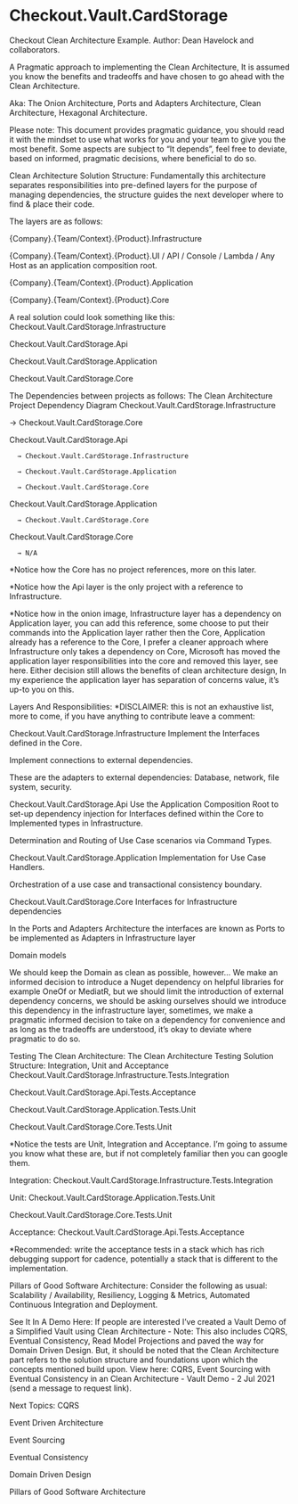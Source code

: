 # Checkout.Vault.CardStorage
 Checkout Clean Architecture Example. Author: Dean Havelock and collaborators.

A Pragmatic approach to implementing the Clean Architecture, It is assumed you know the benefits and tradeoffs and have chosen to go ahead with the Clean Architecture.

Aka: The Onion Architecture, Ports and Adapters Architecture, Clean Architecture, Hexagonal Architecture. 

Please note: This document provides pragmatic guidance, you should read it with the mindset to use what works for you and your team to give you the most benefit. Some aspects are subject to “It depends”, feel free to deviate, based on informed, pragmatic decisions, where beneficial to do so.

 

Clean Architecture Solution Structure:
Fundamentally this architecture separates responsibilities into pre-defined layers for the purpose of managing dependencies, the structure guides the next developer where to find & place their code. 

The layers are as follows:

{Company}.{Team/Context}.{Product}.Infrastructure

{Company}.{Team/Context}.{Product}.UI / API / Console / Lambda / Any Host as an application composition root.

{Company}.{Team/Context}.{Product}.Application

{Company}.{Team/Context}.{Product}.Core

A real solution could look something like this:
Checkout.Vault.CardStorage.Infrastructure

Checkout.Vault.CardStorage.Api

Checkout.Vault.CardStorage.Application

Checkout.Vault.CardStorage.Core

The Dependencies between projects as follows:
The Clean Architecture Project Dependency Diagram
Checkout.Vault.CardStorage.Infrastructure

 → Checkout.Vault.CardStorage.Core

Checkout.Vault.CardStorage.Api

      → Checkout.Vault.CardStorage.Infrastructure

      → Checkout.Vault.CardStorage.Application

      → Checkout.Vault.CardStorage.Core

Checkout.Vault.CardStorage.Application


      → Checkout.Vault.CardStorage.Core

Checkout.Vault.CardStorage.Core

      → N/A

*Notice how the Core has no project references, more on this later.

*Notice how the Api layer is the only project with a reference to Infrastructure.

*Notice how in the onion image, Infrastructure layer has a dependency on Application layer, you can add this reference, some choose to put their commands into the Application layer rather then the Core, Application already has a reference to the Core, I prefer a cleaner approach where Infrastructure only takes a dependency on Core, Microsoft has moved the application layer responsibilities into the core and removed this layer, see here. Either decision still allows the benefits of clean architecture design, In my experience the application layer has separation of concerns value, it’s up-to you on this.

Layers And Responsibilities:
 *DISCLAIMER: this is not an exhaustive list, more to come, if you have anything to contribute leave a comment:

Checkout.Vault.CardStorage.Infrastructure
Implement the Interfaces defined in the Core.

Implement connections to external dependencies.

These are the adapters to external dependencies: Database, network, file system, security.

 

Checkout.Vault.CardStorage.Api
Use the Application Composition Root to set-up dependency injection for Interfaces defined within the Core to Implemented types in Infrastructure.

Determination and Routing of Use Case scenarios via Command Types.

 

Checkout.Vault.CardStorage.Application
Implementation for Use Case Handlers.

Orchestration of a use case and transactional consistency boundary.

 

Checkout.Vault.CardStorage.Core
Interfaces for Infrastructure dependencies

In the Ports and Adapters Architecture the interfaces are known as Ports to be implemented as Adapters in Infrastructure layer

Domain models

We should keep the Domain as clean as possible, however… We make an informed decision to introduce a Nuget dependency on helpful libraries for example OneOf or MediatR, but we should limit the introduction of external dependency concerns, we should be asking ourselves should we introduce this dependency in the infrastructure layer, sometimes, we make a pragmatic informed decision to take on a dependency for convenience and as long as the tradeoffs are understood, it’s okay to deviate where pragmatic to do so.

Testing The Clean Architecture:
The Clean Architecture Testing Solution Structure: Integration, Unit and Acceptance
Checkout.Vault.CardStorage.Infrastructure.Tests.Integration

Checkout.Vault.CardStorage.Api.Tests.Acceptance

Checkout.Vault.CardStorage.Application.Tests.Unit

Checkout.Vault.CardStorage.Core.Tests.Unit

*Notice the tests are Unit, Integration and Acceptance. I’m going to assume you know what these are, but if not completely familiar then you can google them.

Integration:
Checkout.Vault.CardStorage.Infrastructure.Tests.Integration

Unit:
Checkout.Vault.CardStorage.Application.Tests.Unit

Checkout.Vault.CardStorage.Core.Tests.Unit

Acceptance:
Checkout.Vault.CardStorage.Api.Tests.Acceptance

*Recommended: write the acceptance tests in a stack which has rich debugging support for cadence, potentially a stack that is different to the implementation.

Pillars of Good Software Architecture:
Consider the following as usual: Scalability / Availability, Resiliency, Logging & Metrics, Automated Continuous Integration and Deployment. 

See It In A Demo Here:
If people are interested I’ve created a Vault Demo of a Simplified Vault using Clean Architecture - Note: This also includes CQRS, Eventual Consistency, Read Model Projections and paved the way for Domain Driven Design. But, it should be noted that the Clean Architecture part refers to the solution structure and foundations upon which the concepts mentioned build upon. 
View here: CQRS, Event Sourcing with Eventual Consistency in an Clean Architecture - Vault Demo - 2 Jul 2021 (send a message to request link).

Next Topics:
CQRS

Event Driven Architecture

Event Sourcing

Eventual Consistency

Domain Driven Design

Pillars of Good Software Architecture
